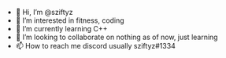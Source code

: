 - 👋 Hi, I’m @sziftyz
- 👀 I’m interested in fitness, coding
- 🌱 I’m currently learning C++
- 💞️ I’m looking to collaborate on nothing as of now, just learning
- 📫 How to reach me discord usually sziftyz#1334

<!---
sziftyz/sziftyz is a ✨ special ✨ repository because its `README.md` (this file) appears on your GitHub profile.
You can click the Preview link to take a look at your changes.
--->
